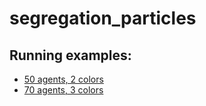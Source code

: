 # segregation_particles

## Running examples:

* <a href="https://cvenegasj.github.io/segregation_particles?agents=50&colors=2" target="_blank">50 agents, 2 colors</a>
* <a href="https://cvenegasj.github.io/segregation_particles?agents=70&colors=3" target="_blank">70 agents, 3 colors</a>
